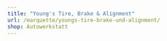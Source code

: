```yaml
---
title: "Young's Tire, Brake & Alignment"
url: /marquette/youngs-tire-brake-und-alignment/
shop: Autowerkstatt
---
```

